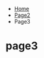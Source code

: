 <ul class="breadcrumb">
  <li><a href="index.html">Home</a></li>
  <li><a href="page2.html">Page2</a></li>
  <li>Page3</li>
</ul>
<h1>page3 </h1>
 

